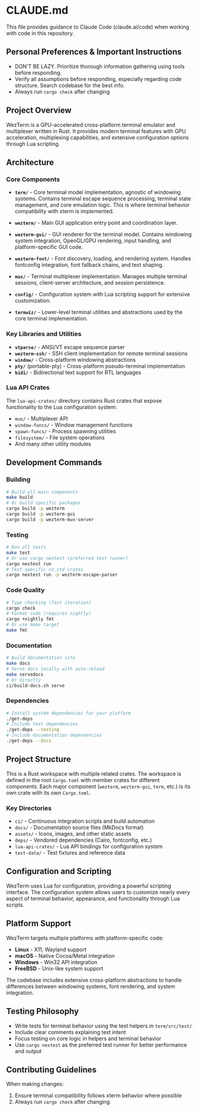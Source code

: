 # CLAUDE.md

This file provides guidance to Claude Code (claude.ai/code) when working with code in this repository.

## Personal Preferences & Important Instructions
- DON'T BE LAZY. Prioritize thorough information gathering using tools before responding.
- Verify all assumptions before responding, especially regarding code structure. Search codebase for the best info.
- Always run `cargo check` after changing

## Project Overview

WezTerm is a GPU-accelerated cross-platform terminal emulator and multiplexer written in Rust. It provides modern terminal features with GPU acceleration, multiplexing capabilities, and extensive configuration options through Lua scripting.

## Architecture

### Core Components

- **`term/`** - Core terminal model implementation, agnostic of windowing systems. Contains terminal escape sequence processing, terminal state management, and core emulation logic. This is where terminal behavior compatibility with xterm is implemented.

- **`wezterm/`** - Main GUI application entry point and coordination layer.

- **`wezterm-gui/`** - GUI renderer for the terminal model. Contains windowing system integration, OpenGL/GPU rendering, input handling, and platform-specific GUI code.

- **`wezterm-font/`** - Font discovery, loading, and rendering system. Handles fontconfig integration, font fallback chains, and text shaping.

- **`mux/`** - Terminal multiplexer implementation. Manages multiple terminal sessions, client-server architecture, and session persistence.

- **`config/`** - Configuration system with Lua scripting support for extensive customization.

- **`termwiz/`** - Lower-level terminal utilities and abstractions used by the core terminal implementation.

### Key Libraries and Utilities

- **`vtparse/`** - ANSI/VT escape sequence parser
- **`wezterm-ssh/`** - SSH client implementation for remote terminal sessions  
- **`window/`** - Cross-platform windowing abstractions
- **`pty/`** (portable-pty) - Cross-platform pseudo-terminal implementation
- **`bidi/`** - Bidirectional text support for RTL languages

### Lua API Crates

The `lua-api-crates/` directory contains Rust crates that expose functionality to the Lua configuration system:
- `mux/` - Multiplexer API
- `window-funcs/` - Window management functions
- `spawn-funcs/` - Process spawning utilities
- `filesystem/` - File system operations
- And many other utility modules

## Development Commands

### Building
```bash
# Build all main components
make build
# Or build specific packages
cargo build -p wezterm
cargo build -p wezterm-gui
cargo build -p wezterm-mux-server
```

### Testing
```bash
# Run all tests
make test
# Or use cargo nextest (preferred test runner)
cargo nextest run
# Test specific no_std crates
cargo nextest run -p wezterm-escape-parser
```

### Code Quality
```bash
# Type checking (fast iteration)
cargo check
# Format code (requires nightly)
cargo +nightly fmt
# Or use make target
make fmt
```

### Documentation
```bash
# Build documentation site
make docs
# Serve docs locally with auto-reload
make servedocs
# Or directly
ci/build-docs.sh serve
```

### Dependencies
```bash
# Install system dependencies for your platform
./get-deps
# Include test dependencies
./get-deps --testing
# Include documentation dependencies  
./get-deps --docs
```

## Project Structure

This is a Rust workspace with multiple related crates. The workspace is defined in the root `Cargo.toml` with member crates for different components. Each major component (`wezterm`, `wezterm-gui`, `term`, etc.) is its own crate with its own `Cargo.toml`.

### Key Directories

- `ci/` - Continuous integration scripts and build automation
- `docs/` - Documentation source files (MkDocs format)
- `assets/` - Icons, images, and other static assets
- `deps/` - Vendored dependencies (Cairo, fontconfig, etc.)
- `lua-api-crates/` - Lua API bindings for configuration system
- `test-data/` - Test fixtures and reference data

## Configuration and Scripting

WezTerm uses Lua for configuration, providing a powerful scripting interface. The configuration system allows users to customize nearly every aspect of terminal behavior, appearance, and functionality through Lua scripts.

## Platform Support

WezTerm targets multiple platforms with platform-specific code:
- **Linux** - X11, Wayland support
- **macOS** - Native Cocoa/Metal integration  
- **Windows** - Win32 API integration
- **FreeBSD** - Unix-like system support

The codebase includes extensive cross-platform abstractions to handle differences between windowing systems, font rendering, and system integration.

## Testing Philosophy

- Write tests for terminal behavior using the test helpers in `term/src/test/`
- Include clear comments explaining test intent
- Focus testing on core logic in helpers and terminal behavior
- Use `cargo nextest` as the preferred test runner for better performance and output

## Contributing Guidelines

When making changes:
1. Ensure terminal compatibility follows xterm behavior where possible
2. Always run `cargo check` after changing
